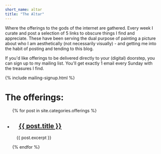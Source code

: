 ```yaml
---
short_name: altar
title: "The Altar"
---
```


Where the offerings to the gods of the internet are gathered. Every week I curate and post a selection of 5 links to obscure things I find and appreciate. These have been serving the dual purpose of painting a picture about who I am aesthetically (not necessarily visually) - and getting me into the habit of posting and tending to this blog.


If you'd like offerings to be delivered directly to your (digital) doorstep, you can sign up to my mailing list. You'll get exactly 1 email every Sunday with the treasures I find. 

{% include mailing-signup.html %}


# The offerings:

<ul>
  {% for post in site.categories.offerings %}
    <li>
      <h2>&emsp;<a href="{{ post.url }}">{{ post.title }}</a></h2>
      <p>&emsp;{{ post.excerpt }}</p>
    </li>
  {% endfor %}
</ul>